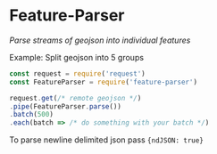 # Feature-Parser
*Parse streams of geojson into individual features*

Example: Split geojson into 5 groups
```javascript
const request = require('request')
const FeatureParser = require('feature-parser')

request.get(/* remote geojson */)
.pipe(FeatureParser.parse())
.batch(500)
.each(batch => /* do something with your batch */)
```

To parse newline delimited json pass `{ndJSON: true}`
